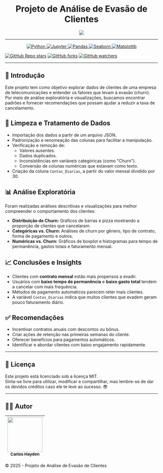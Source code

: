 <h1 align="center"> Projeto de Análise de Evasão de Clientes </h1>

<p align="center">
<img src="http://img.shields.io/static/v1?label=STATUS&message=%20Done&color=GREEN&style=for-the-badge"/>
</p>

---
<p align="center">
  <a href="https://www.python.org/">
    <img alt="Python" src="https://img.shields.io/badge/Python-3.10%2B-blue?logo=python">
  </a>
  <a href="https://jupyter.org/">
    <img alt="Jupyter" src="https://img.shields.io/badge/Jupyter-Notebook-orange?logo=jupyter">
  </a>
  <a href="https://pandas.pydata.org/">
    <img alt="Pandas" src="https://img.shields.io/badge/Pandas-1.5%2B-lightgrey?logo=pandas">
  </a>
  <a href="https://seaborn.pydata.org/">
    <img alt="Seaborn" src="https://img.shields.io/badge/Seaborn-0.11%2B-lightblue?logo=python">
  </a>
  <a href="https://matplotlib.org/">
    <img alt="Matplotlib" src="https://img.shields.io/badge/Matplotlib-3.5%2B-darkgreen?logo=python">
  </a>
</p>

[![GitHub Repo stars](https://img.shields.io/github/stars/HaydenUFSC/02_challenge-data-science-?style=social)](https://github.com/HaydenUFSC/03_challenge-data-science)
[![GitHub forks](https://img.shields.io/github/forks/HaydenUFSC/02_challenge-data-science-?style=social)](https://github.com/HaydenUFSC/03_challenge-data-science/fork)
[![GitHub watchers](https://img.shields.io/github/watchers/HaydenUFSC/02_challenge-data-science-?style=social)](https://github.com/HaydenUFSC/03_challenge-data-science/watchers)

---

## 📘 Introdução

Este projeto tem como objetivo explorar dados de clientes de uma empresa de telecomunicações e entender os fatores que levam à evasão (churn). Por meio de análise exploratória e visualizações, buscamos encontrar padrões e fornecer recomendações que possam ajudar a reduzir a taxa de cancelamento.

## 🧹 Limpeza e Tratamento de Dados

- Importação dos dados a partir de um arquivo JSON.
- Padronização e renomeação das colunas para facilitar a manipulação.
- Verificação e remoção de:
  - Valores ausentes.
  - Dados duplicados.
  - Inconsistências em variáveis categóricas (como "Churn").
  - Conversão de colunas numéricas que estavam como texto.
- Criação da coluna `Contas_Diarias`, a partir do valor mensal dividido por 30.

## 📊 Análise Exploratória

Foram realizadas análises descritivas e visualizações para melhor compreender o comportamento dos clientes:

- **Distribuição de Churn:** Gráficos de barras e pizza mostrando a proporção de clientes que cancelaram.
- **Categóricas vs. Churn:** Análises de churn por gênero, tipo de contrato, forma de pagamento e outros.
- **Numéricas vs. Churn:** Gráficos de boxplot e histogramas para tempo de permanência, gastos totais e faturamento mensal.

## 📈 Conclusões e Insights

- Clientes com **contrato mensal** estão mais propensos a evadir.
- Usuários com **baixo tempo de permanência** e **baixo gasto total** tendem a cancelar com mais frequência.
- Métodos de pagamento automáticos parecem reter mais clientes.
- A variável `Contas_Diarias` indica que muitos clientes que evadem geram pouco faturamento diário.

## ✅ Recomendações

- Incentivar contratos anuais com descontos ou bônus.
- Criar ações de retenção nas primeiras semanas do cliente.
- Oferecer benefícios para pagamentos automáticos.
- Identificar e abordar clientes com baixo engajamento rapidamente.

---

## 📄 Licença

Este projeto está licenciado sob a licença MIT.  
Sinta-se livre para utilizar, modificar e compartilhar, mas lembre-se de dar os devidos créditos caso ele te leve ao sucesso. 😎

---

## 👨‍💻 Autor

| [<img src="https://avatars.githubusercontent.com/u/79289647?v=4" width=115><br><sub>Carlos Hayden</sub>](https://github.com/JunhaumHayden) |
| :---: |

© 2025 - Projeto de Análise de Evasão de Clientes
